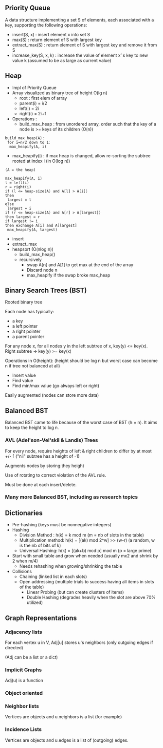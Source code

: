 ## Priority Queue

A data structure implementing a set S of elements, each associated with a key, supporting the following operations:
- insert(S, x) : insert element x into set S
- max(S) : return element of S with largest key
- extract_max(S) : return element of S with largest key and remove it from S
- increase_key(S, x, k) : increase the value of element x’ s key to new value k (assumed to be as large as current value)

## Heap

- Impl of Priority Queue
- Array visualized as binary tree of height O(lg n)
  - root : first elem of array
  - parent(i) = i/2
  - left(i) = 2i
  - right(i) = 2i+1
- Operations :
  - build_max_heap : from unordered array, order such that the key of a node is >= keys of its children (O(n))
```
build_max_heap(A):
 for i=n/2 down to 1:
  max_heapify(A, i)
```
  - max_heapify(i) : if max heap is changed, allow re-sorting the subtree rooted at index i (in O(log n))
```
(A = the heap)

max_heapify(A, i)
l = left(i)
r = right(i)
if (l <= heap-size(A) and A[l] > A[i])
then
 largest = l 
else
 largest = i
if (r <= heap-size(A) and A[r] > A[largest])
then largest = r
if largest != i
then exchange A[i] and A[largest]
 max_heapify(A, largest)
```
  - insert
  - extract_max
  - heapsort (O(nlog n))
    - build_max_heap()
    - recursively 
      - swap A[n] and A[1] to get max at the end of the array
      - Discard node n
      - max_heapify if the swap broke max_heap

## Binary Search Trees (BST)

Rooted binary tree 

Each node has typically:
- a key
- a left pointer
- a right pointer
- a parent pointer

For any node x, for all nodes y in the left subtree of x, key(y) <= key(x).
Right subtree -> key(y) >= key(x)


Operations in O(height):  (height should be log n but worst case can become n if tree not balanced at all)
- Insert value
- Find value
- Find min/max value (go always left or right)

Easily augmented (nodes can store more data)

## Balanced BST

Balanced BST came to life because of the worst case of BST (h = n). It aims to
keep the height to log n.

### AVL (Adel'son-Vel'skii & Landis) Trees

For every node, require heights of left & right children to differ by at most +/- 1 ("nil" subtree has a height of -1)

Augments nodes by storing they height

Use of rotating to correct violation of the AVL rule.

Must be done at each insert/delete.

### Many more Balanced BST, including as research topics

## Dictionaries

- Pre-hashing (keys must be nonnegative integers)
- Hashing
  - Division Method : h(k) = k mod m  (m = nb of slots in the table)
  - Multiplication method: h(k) = [(ak) mod 2^w] >> (w-r)     (a random, w is the nb of bits of k)
  - Universal Hashing: h(k) = [(ak+b) mod p] mod m   (p = large prime)
- Start with small table and grow when needed (usually mx2 and shrink by 2 when m/4)
  - Needs rehashing when growing/shrinking the table
- Collisions
  - Chaining (linked list in each slots)
  - Open addressing (multiple trials to success having all items in slots of the table)
    - Linear Probing (but can create clusters of items)
    - Double Hashing (degrades heavily when the slot are above 70% utilized)

## Graph Representations

### Adjacency lists

For each vertex u in V, Adj[u] stores u's neighbors (only outgoing edges if directed)

(Adj can be a list or a dict)

### Implicit Graphs

Adj(u) is a function

### Object oriented

### Neighbor lists

Vertices are objects and u.neighbors is a list (for example)

### Incidence Lists

Vertices are objects and u.edges is a list of (outgoing) edges.





